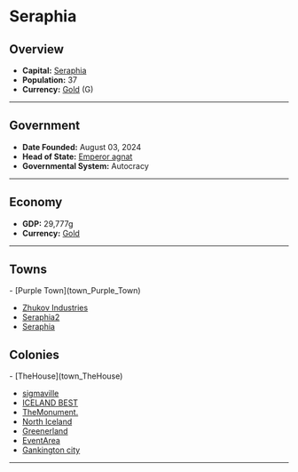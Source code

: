 <!--UNDEDITED FILE, remove this entire line if this file has been edited!-->
# <!--NAME-->Seraphia<!--NAME-->

## Overview

- **Capital:** <!--CAPITAL_LINK-->[Seraphia](Seraphia_town)<!--CAPITAL_LINK-->
- **Population:** <!--POPULATION-->37<!--POPULATION-->
- **Currency:** <!--CURRENCY_LINK-->[Gold](Gold_currency)<!--CURRENCY_LINK--> (<!--CURRENCY_ABV-->G<!--CURRENCY_ABV-->)

---

## Government

- **Date Founded:** <!--FOUNDED-->August 03, 2024<!--FOUNDED-->
- **Head of State:** <!--LEADER_TITLE_LINK-->[Emperor agnat](agnat_user)<!--LEADER_TITLE_LINK-->
- **Governmental System:** <!--GOVERNMENT-->Autocracy<!--GOVERNMENT-->

---

## Economy

- **GDP:** <!--GDP-->29,777g<!--GDP-->
- **Currency:** <!--CURRENCY_LINK-->[Gold](Gold_currency)<!--CURRENCY_LINK-->

---

## Towns

<!--TOWNS-->- [Purple Town](town_Purple_Town)
- [Zhukov Industries](town_Zhukov_Industries)
- [Seraphia2](town_Seraphia2)
- [Seraphia](town_Seraphia)<!--TOWNS-->

## Colonies

<!--COLONIES-->- [TheHouse](town_TheHouse)
- [sigmaville](town_sigmaville)
- [ICELAND BEST](town_ICELAND_BEST)
- [TheMonument.](town_TheMonument.)
- [North Iceland](town_North_Iceland)
- [Greenerland](town_Greenerland)
- [EventArea](town_EventArea)
- [Gankington city](town_Gankington_city)<!--COLONIES-->

---